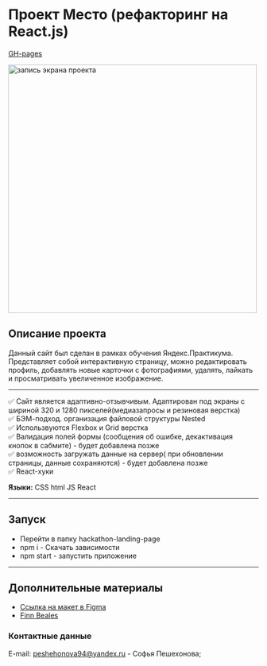 # Проект Место (рефакторинг на React.js)

  [GH-pages](https://sofiapeshekhonova.github.io/mesto-react/)


<div align="left">
  <a href="https://sofiapeshekhonova.github.io/mesto-react/">
    <img src="https://github.com/sofiapeshekhonova/mesto-react/blob/main/src/images/gif.gif?raw=true" width="500" alt="запись экрана проекта">
  <a>
</div>

## Описание проекта
Данный сайт был сделан в рамках обучения Яндекс.Практикума. Представляет собой интерактивную страницу, можно редактировать профиль, добавлять новые карточки с фотографиями, удалять, лайкать и просматривать увеличенное изображение.

***
 ✅ Сайт является адаптивно-отзывчивым. Адаптирован под экраны с шириной 320 и 1280 пикселей(медиазапросы и резиновая верстка)  
 ✅ БЭМ-подход. организация файловой структуры Nested  
 ✅ Использвуются Flexbox и Grid верстка  
 ✅ Валидация полей формы (сообщения об ошибке, декактивация кнопок в сабмите) - будет добавлена позже  
 ✅ возможность загружать данные на сервер( при обновлении страницы, данные сохраняются)  - будет добавлена позже  
 ✅ React-хуки    
 
**Языки:** CSS html JS React
***
 ## Запуск
 - Перейти в папку hackathon-landing-page
 - npm i - Скачать зависимости
 - npm start - запустить приложение
***
## Дополнительные материалы
* [Ссылка на макет в Figma](https://www.figma.com/file/2cn9N9jSkmxD84oJik7xL7/JavaScript.-Sprint-4?node-id=0%3A1)
* [Finn Beales](https://www.madebyfinn.com/)

### Контактные данные
E-mail: peshehonova94@yandex.ru - Софья Пешехонова;

